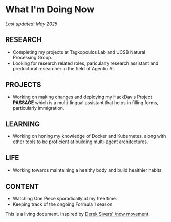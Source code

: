 # What I'm Doing Now

_Last updated: May 2025_

## RESEARCH

- Completing my projects at Tagkopoulos Lab and UCSB Natural Processing Group.
- Looking for research related roles, paricularly research assistant and predoctoral researcher in the field of Agentic AI.

## PROJECTS

- Working on making changes and deploying my HackDavis Project **PASSAGE** which is a multi-lingual assistant that helps in filling forms, particularly immigration.  

## LEARNING 

- Working on honing my knowledge of Docker and Kubernetes, along with other tools to be proficient at building multi-agent architectures.

## LIFE

- Working towards maintaining a healthy body and build healthier habits


## CONTENT

- Watching One Piece sporadically at my free time.
- Keeping track of the ongoing Formula 1 season. 


This is a living document. Inspired by [Derek Sivers' /now movement](https://nownownow.com/about).

